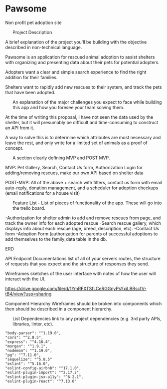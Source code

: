 # Pawsome
Non profit pet adoption site

<ul>Project Description</ul>
A brief explanation of the project you'll be building with the objective described in non-technical language.

Pawsome is an application for rescued animal adoption to assist shelters with organizing and presenting data about their pets for potential adopters. 

Adopters want a clear and simple search experience to find the right addition for their families. 

Shelters want to rapidly add new rescues to their system, and track the pets that have been adopted.

<ul>An explanation of the major challenges you expect to face while building this app and how you foresee your team solving them.</ul>

At the time of writing this proposal, I have not seen the data used by the shelter, but it will presumably be difficult and time-consuming to construct an API from it. 

A way to solve this is to determine which attributes are most necessary and leave the rest, and only write for a limited set of animals as a proof of concept.

<ul> A section clearly defining MVP and POST MVP.</ul>

MVP: Pet Gallery, Search, Contact Us form, Authorization Login for adding/removing rescues, make our own API based on shelter data

POST-MVP: All of the above + search with filters, contact us form with email auto-reply, donation management, and a scheduler for adoption checkups (email notifications for a house  visit)

<ul>Feature List - List of pieces of functionality of the app. These will go into the trello board.</ul>

-Authorization for shelter admin to add and remove rescues from page, and track the owner info for each adopted rescue
-Search rescue gallery, which displays info about each rescue (age, breed, description, etc).
-Contact Us form 
-Adoption Form (authorization for parents of successful adoptions to add themselves to the family_data table in the db.

ERD

API Endpoint Documentations list of all of your servers routes, the structure of requests that you expect and the structure of responses they send.



Wireframes sketches of the user interface with notes of how the user will interact with the UI.

https://drive.google.com/file/d/1YmRFXTSfLCeRGGnyPsYxiLBBscfV-tB4/view?usp=sharing

Component Hierarchy Wireframes should be broken into components which then should be described in a component hierarchy.

<ul>List Dependencies link to any project dependencies (e.g. 3rd party APIs, libraries, linter, etc).</ul>

    "body-parser": "^1.19.0",
    "cors": "^2.8.5",
    "express": "^4.16.4",
    "morgan": "^1.9.1",
    "nodemon": "^1.19.0",
    "pg": "^7.11.0",
    "sequelize": "^5.8.5"
    "eslint": "^5.16.0",
    "eslint-config-airbnb": "^17.1.0",
    "eslint-plugin-import": "^2.17.2",
    "eslint-plugin-jsx-a11y": "^6.2.1",
    "eslint-plugin-react": "^7.13.0"







